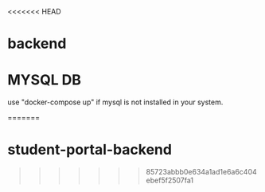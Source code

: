 <<<<<<< HEAD
# backend

# MYSQL DB
  use "docker-compose up" if mysql is not installed in your system.
  
=======
# student-portal-backend
>>>>>>> 85723abbb0e634a1ad1e6a6c404ebef5f2507fa1
